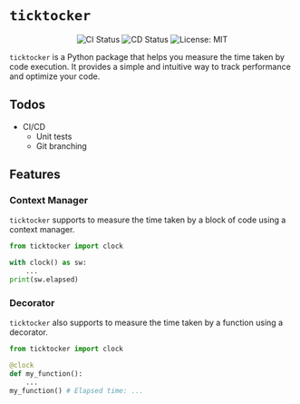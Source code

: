 # `ticktocker`

<p align="center">
  <img src="https://github.com/yehogwon/ticktocker/actions/workflows/ci.yml/badge.svg" alt="CI Status">
  <img src="https://github.com/yehogwon/ticktocker/actions/workflows/release.yml/badge.svg" alt="CD Status">
  <img src="https://img.shields.io/badge/License-MIT-yellow.svg" alt="License: MIT">
</p>


`ticktocker` is a Python package that helps you measure the time taken by code execution. It provides a simple and intuitive way to track performance and optimize your code.

## Todos

- CI/CD
  - Unit tests
  - Git branching

## Features

### Context Manager

`ticktocker` supports to measure the time taken by a block of code using a context manager.

```python
from ticktocker import clock

with clock() as sw:
    ...
print(sw.elapsed)
```

### Decorator

`ticktocker` also supports to measure the time taken by a function using a decorator.

```python
from ticktocker import clock

@clock
def my_function():
    ...
my_function() # Elapsed time: ...
```
